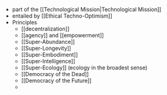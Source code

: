- part of the [[Technological Mission|Technological Mission]]
- entailed by [[Ethical Techno-Optimism]]
- Principles
	- [[decentralization]]
	- [[agency]] and [[empowerment]]
	- [[Super-Abundance]]
	- [[Super-Longevity]]
	- [[Super-Embodiment]]
	- [[Super-Intelligence]]
	- [[Super-Ecology]] (ecology in the broadest sense)
	- [[Democracy of the Dead]]
	- [[Democracy of the Future]]
	- 